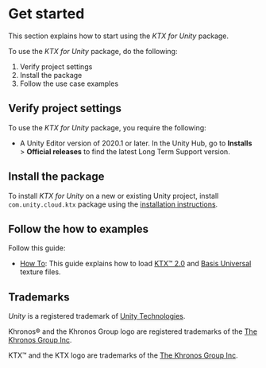 # Get started

This section explains how to start using the *KTX for Unity* package.

To use the *KTX for Unity* package, do the following:

1. Verify project settings
2. Install the package
3. Follow the use case examples

## Verify project settings

To use the *KTX for Unity* package, you require the following:

* A Unity Editor version of 2020.1 or later. In the Unity Hub, go to **Installs** > **Official releases** to find the latest Long Term Support version.

## Install the package

To install *KTX for Unity* on a new or existing Unity project, install `com.unity.cloud.ktx` package using the [installation instructions](./installation.md).

## Follow the how to examples

Follow this guide:

* [How To](./how-to.md): This guide explains how to load [KTX&trade; 2.0][ktx] and [Basis Universal][basisu] texture files.

## Trademarks

*Unity* is a registered trademark of [Unity Technologies][unity].

Khronos&reg; and the Khronos Group logo are registered trademarks of the [The Khronos Group Inc][khronos].

KTX&trade; and the KTX logo are trademarks of the [The Khronos Group Inc][khronos].

[basisu]: https://github.com/BinomialLLC/basis_universal
[khronos]: https://www.khronos.org
[ktx]: https://www.khronos.org/ktx/
[unity]: https://unity.com
